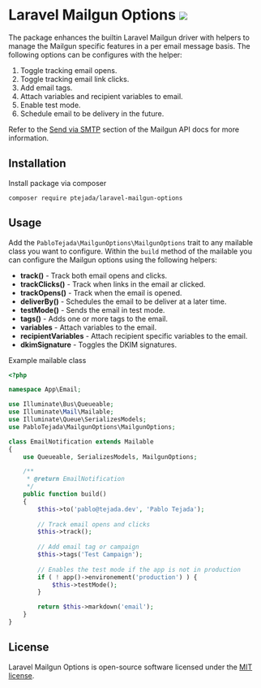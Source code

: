 # Laravel Mailgun Options ![](https://github.com/ptejada/laravel-mailgun-options/workflows/Unit%20Test/badge.svg?branch=master)

The package enhances the builtin Laravel Mailgun driver with helpers to manage the Mailgun specific features in a
per email message basis. The following options can be configures with the helper:

1. Toggle tracking email opens.
2. Toggle tracking email link clicks.
3. Add email tags.
4. Attach variables and recipient variables to email.
5. Enable test mode.
6. Schedule email to be delivery in the future.

Refer to the [Send via SMTP](https://documentation.mailgun.com/en/latest/user_manual.html#sending-via-smtp) section of 
the Mailgun API docs for more information.

## Installation

Install package via composer
```
composer require ptejada/laravel-mailgun-options
```

## Usage

Add the `PabloTejada\MailgunOptions\MailgunOptions` trait to any mailable class you want to configure. Within the 
`build` method of the mailable you can configure the Mailgun options using the following helpers:
- **track()** - Track both email opens and clicks. 
- **trackClicks()** - Track when links in the email ar clicked.
- **trackOpens()** - Track when the email is opened.
- **deliverBy()** - Schedules the email to be deliver at a later time.
- **testMode()** - Sends the email in test mode.
- **tags()** - Adds one or more tags to the email.
- **variables** - Attach variables to the email.
- **recipientVariables** - Attach recipient specific variables to the email.
- **dkimSignature** - Toggles the DKIM signatures.

Example mailable class
```php
<?php

namespace App\Email;

use Illuminate\Bus\Queueable;
use Illuminate\Mail\Mailable;
use Illuminate\Queue\SerializesModels;
use PabloTejada\MailgunOptions\MailgunOptions;

class EmailNotification extends Mailable
{
    use Queueable, SerializesModels, MailgunOptions;

    /**
     * @return EmailNotification
     */
    public function build()
    {
        $this->to('pablo@tejada.dev', 'Pablo Tejada');
        
        // Track email opens and clicks
        $this->track();
        
        // Add email tag or campaign    
        $this->tags('Test Campaign');
        
        // Enables the test mode if the app is not in production
        if ( ! app()->environement('production') ) {
        	$this->testMode();
        }

        return $this->markdown('email');
    }    
}

```

## License
Laravel Mailgun Options is open-source software licensed under the [MIT license](LICENSE).
